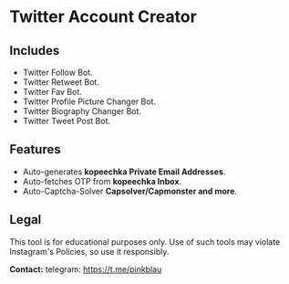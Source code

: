 # Twitter Account Creator


## Includes
- Twitter Follow Bot.
- Twitter Retweet Bot.
- Twitter Fav Bot.
- Twitter Profile Picture Changer Bot.
- Twitter Biography Changer Bot.
- Twitter Tweet Post Bot.

## Features
- Auto-generates **kopeechka Private Email Addresses**.
- Auto-fetches OTP from **kopeechka Inbox**.
- Auto-Captcha-Solver **Capsolver/Capmonster and more**.


## Legal
This tool is for educational purposes only. Use of such tools may violate Instagram's Policies, so use it responsibly.

**Contact:** telegram: https://t.me/pinkblau

